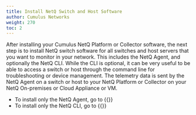 ```yaml
---
title: Install NetQ Switch and Host Software
author: Cumulus Networks
weight: 270
toc: 2
---
```

After installing your Cumulus NetQ Platform or Collector software, the next step is to install NetQ switch software for all switches and host servers that you want to monitor in your network. This includes the NetQ Agent, and optionally the NetQ CLI. While the CLI is optional, it can be very useful to be able to access a switch or host through the command line for troubleshooting or device management. The telemetry data is sent by the NetQ Agent on a switch or host to your NetQ Platform or Collector on your NetQ On-premises or Cloud Appliance or VM.

- To install only the NetQ Agent, go to {{<link title="Install NetQ Agents">}}
- To install only the NetQ CLI, go to {{<link title="Install NetQ CLI">}}
